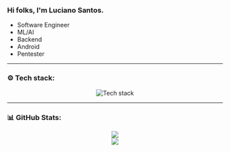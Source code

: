 ### Hi folks, I'm Luciano Santos.
<ul>
  <li>Software Engineer</li>
  <li>ML/AI</li>
  <li>Backend</li>
  <li>Android</li>
  <li>Pentester</li>
</ul>

---

### ⚙️ Tech stack:

<p align="center">
  <img src="https://skillicons.dev/icons?i=c,python,java,js,ts,django,flask,nodejs,react,mysql,git,github,aws,docker,pytorch,androidstudio,neovim,linux,bash,powershell&perline=10" alt="Tech stack">
</p>

---
### 📊 GitHub Stats:
<p align="center">
  <img src="https://github-readme-streak-stats.herokuapp.com/?user=luwired&theme=transparent&hide_border=false"></img></br>
  <img src="https://github-readme-stats.vercel.app/api/top-langs/?username=luwired&theme=transparent&hide_border=false&include_all_commits=true&count_private=true&layout=compact">
</p>
